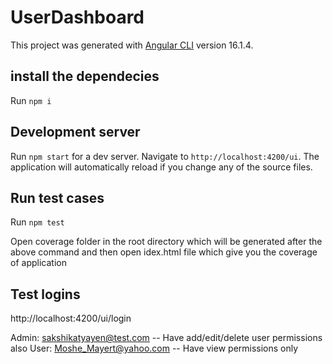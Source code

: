 # UserDashboard

This project was generated with [Angular CLI](https://github.com/angular/angular-cli) version 16.1.4.

## install the dependecies

Run `npm i`

## Development server

Run `npm start` for a dev server. Navigate to `http://localhost:4200/ui`. The application will automatically reload if you change any of the source files.

## Run test cases 
 Run `npm test`

 Open coverage folder in the root directory which will be generated after the above command and then open idex.html file which give you the coverage of application 

## Test logins

http://localhost:4200/ui/login

Admin: sakshikatyayen@test.com -- Have add/edit/delete user permissions also
User: Moshe_Mayert@yahoo.com -- Have view permissions only
